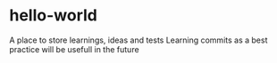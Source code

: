 # hello-world
A place to store learnings, ideas and tests
Learning commits as a best practice will be usefull in the future
